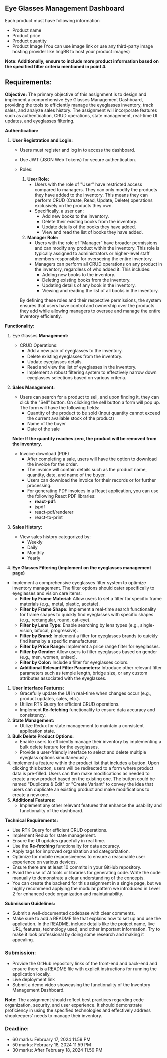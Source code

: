 ## Eye Glasses **Management Dashboard**

Each product must have following information

- Product name
- Product price
- Product quantity
- Product Image (You can use image link or use any third-party image hosting provider like ImgBB to host your product images)

**Note: Additionally, ensure to include more product information based on the specified filter criteria mentioned in point 4.**

## **Requirements:**

**Objective:**
The primary objective of this assignment is to design and implement a comprehensive Eye Glasses Management Dashboard, providing the tools to efficiently manage the eyeglasses inventory, track sales, and analyze sales history. The assignment will incorporate features such as authentication, CRUD operations, state management, real-time UI updates, and eyeglasses filtering.

**Authentication:**

1. **User Registration and Login:**
    - Users must register and log in to access the dashboard.
    - Use JWT (JSON Web Tokens) for secure authentication.
    - Roles:
        1. **User Role:**
            - Users with the role of "User" have restricted access compared to managers. They can only modify the products they have added to the inventory. This means they can perform CRUD (Create, Read, Update, Delete) operations exclusively on the products they own.
            - Specifically, a user can:
                - Add new books to the inventory.
                - Delete their existing books from the inventory.
                - Update details of the books they have added.
                - View and read the list of books they have added.
        2. **Manager Role:**
            - Users with the role of “Manager” have broader permissions and can modify any product within the inventory. This role is typically assigned to administrators or higher-level staff members responsible for overseeing the entire inventory.
            - Managers can perform all CRUD operations on any product in the inventory, regardless of who added it. This includes:
                - Adding new books to the inventory.
                - Deleting existing books from the inventory.
                - Updating details of any book in the inventory.
                - Viewing and reading the list of all books in the inventory.
        
        By defining these roles and their respective permissions, the system ensures that users have control and ownership over the products they add while allowing managers to oversee and manage the entire inventory efficiently.
        

**Functionality:**

1. Eye Glasses **Management:**
    - CRUD Operations:
        - Add a new pair of eyeglasses to the inventory.
        - Delete existing eyeglasses from the inventory.
        - Update eyeglasses details.
        - Read and view the list of eyeglasses in the inventory.
        - Implement a robust filtering system to effectively narrow down eyeglasses selections based on various criteria.
2. **Sales Management:**
    - Users can search for a product to sell, and upon finding it, they can click the "Sell" button. On clicking the sell button a form will pop up. The form will have the following fields:
        - Quantity of the product to be sold (Input quantity cannot exceed the current available stock of the product)
        - Name of the buyer
        - Date of the sale
    
    **Note: If the quantity reaches zero, the product will be removed from the inventory.**
    
    - Invoice download (PDF)
        - After completing a sale, users will have the option to download the invoice for the order.
        - The invoice will contain details such as the product name, quantity, date, and name of the buyer.
        - Users can download the invoice for their records or for further processing.
        - For generating PDF invoices in a React application, you can use the following React PDF libraries:
            - **react-pdf**:
            - jspdf
            - react-pdf/renderer
            - react-to-print
3. **Sales History:**
    - View sales history categorized by:
        - Weekly
        - Daily
        - Monthly
        - Yearly
4. **Eye Glasses Filtering (Implement on the eyeglasses management page)**
- Implement a comprehensive eyeglasses filter system to optimize inventory management. The filter options should cater specifically to eyeglasses and vision care items:
    - **Filter by Frame Material:** Allow users to set a filter for specific frame materials (e.g., metal, plastic, acetate).
    - **Filter by Frame Shape:** Implement a real-time search functionality for frame shapes to quickly find eyeglasses with specific shapes (e.g., rectangular, round, cat-eye).
    - **Filter by Lens Type:** Enable searching by lens types (e.g., single-vision, bifocal, progressive).
    - **Filter by Brand:** Implement a filter for eyeglasses brands to quickly find items by a specific manufacturer.
    - **Filter by Price Range:** Implement a price range filter for eyeglasses.
    - **Filter by Gender:** Allow users to filter eyeglasses based on gender (e.g., men, women, unisex).
    - **Filter by Color:** Include a filter for eyeglasses colors.
    - **Additional Relevant Filter Parameters:** Introduce other relevant filter parameters such as temple length, bridge size, or any custom attributes associated with the eyeglasses.
1. **User Interface Features:**
    - Gracefully update the UI in real-time when changes occur (e.g., product updates, sales, etc.).
    - Utilize RTK Query for efficient CRUD operations.
    - Implement **Re-fetching** functionality to ensure data accuracy and consistency.
2. **State Management:**
    - Utilize Redux for state management to maintain a consistent application state.
3. **Bulk Delete Product Options:**
    - Enable users to efficiently manage their inventory by implementing a bulk delete feature for the eyeglasses.
    - Provide a user-friendly interface to select and delete multiple eyeglass options simultaneously.
4. Implement a feature within the product list that includes a button. Upon clicking this button, users will be redirected to a form where product data is pre-filled. Users can then make modifications as needed to create a new product based on the existing one. The button could be named "Duplicate & Edit" or "Create Variant" to convey the idea that users can duplicate an existing product and make modifications to create a new one.
5. **Additional Features:**
    - Implement any other relevant features that enhance the usability and functionality of the dashboard.

**Technical Requirements:**

- Use RTK Query for efficient CRUD operations.
- Implement Redux for state management.
- Ensure the UI updates gracefully in real time.
- Use the **Re-fetching** functionality for data accuracy.
- Apply tags for improved organization and categorization.
- Optimize for mobile responsiveness to ensure a reasonable user experience on various devices.
- Ensure there are at least 10 commits in your GitHub repository.
- Avoid the use of AI tools or libraries for generating code. Write the code manually to demonstrate a clear understanding of the concepts.
- You can create the backend for this assignment in a single page, but we highly recommend applying the modular pattern we introduced in Level 2 for enhanced code organization and maintainability.

**Submission Guidelines:**

- Submit a well-documented codebase with clear comments.
- Make sure to add a README file that explains how to set up and use the application. In the README, include details like the project name, live URL, features, technology used, and other important information. Try to make it look professional by doing some research and making it appealing.

### **Submission:**

- Provide the GitHub repository links of the front-end and back-end and ensure there is a README file with explicit instructions for running the application locally.
- Live deployment link
- Submit a demo video showcasing the functionality of the Inventory Management Dashboard.

**Note:**
The assignment should reflect best practices regarding code organization, security, and user experience. It should demonstrate proficiency in using the specified technologies and effectively address shopkeepers' needs to manage their inventory.

### **Deadline:**

- 60 marks: February 17, 2024 11.59 PM
- 50 marks: February 18, 2024 11.59 PM
- 30 marks: After February 18, 2024 11.59 PM